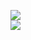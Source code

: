 [![](https://img.shields.io/badge/Made%20With-Github%20Spray-lightgrey.svg?style=for-the-badge&logo=github)](https://github.com/Annihil/github-spray#20314)  
[![](https://i.imgur.com/2DrTn0Z.gif)](https://github.com/Annihil/github-spray)